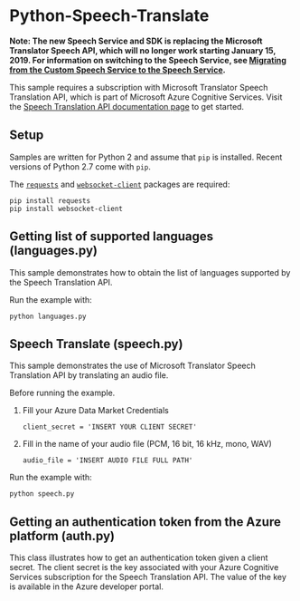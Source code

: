 # Python-Speech-Translate

**Note: The new Speech Service and SDK is replacing the Microsoft Translator Speech API, which will no longer work starting January 15, 2019. For information on switching to the Speech Service, see [Migrating from the Custom Speech Service to the Speech Service](https://review.docs.microsoft.com/en-us/azure/cognitive-services/speech-service/how-to-migrate-from-custom-speech-service).**

This sample requires a subscription with Microsoft Translator Speech Translation API, which is part of Microsoft Azure Cognitive Services. Visit the [Speech Translation API documentation page](http://docs.microsofttranslator.com/speech-translate.html) to get started.


## Setup
Samples are written for Python 2 and assume that `pip` is installed. Recent versions of Python 2.7 come with `pip`.

The [`requests`](http://docs.python-requests.org/en/master/) and [`websocket-client`](https://pypi.python.org/pypi/websocket-client) packages are required:

```
pip install requests
pip install websocket-client
```

## Getting list of supported languages (languages.py)
This sample demonstrates how to obtain the list of languages supported by the Speech Translation API. 

Run the example with:

```
python languages.py
```

## Speech Translate (speech.py)
This sample demonstrates the use of Microsoft Translator Speech Translation API by translating an audio file.

Before running the example.

1. Fill your Azure Data Market Credentials

   ```client_secret = 'INSERT YOUR CLIENT SECRET'```

1. Fill in the name of your audio file (PCM, 16 bit, 16 kHz, mono, WAV)

    ```audio_file = 'INSERT AUDIO FILE FULL PATH'```

Run the example with:

```
python speech.py
```

## Getting an authentication token from the Azure platform (auth.py)
This class illustrates how to get an authentication token given a client secret. The client secret is the key associated with your Azure Cognitive Services subscription for the Speech Translation API. The value of the key is available in the Azure developer portal.

